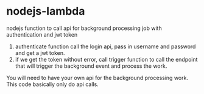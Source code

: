 # nodejs-lambda
nodejs function to call api for background processing job with authentication and jwt token

1) authenticate function call the login api, pass in username and password and get a jwt token.
2) if we get the token without error, call trigger function to call the endpoint that will trigger the background event and process the work.

You will need to have your own api for the background processing work. This code basically only do api calls.
